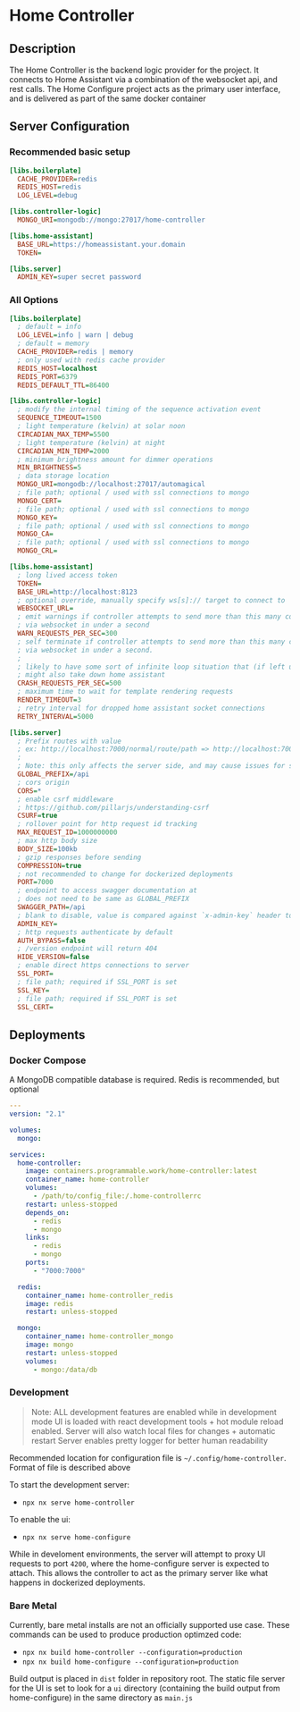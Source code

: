 # Home Controller

## Description

The Home Controller is the backend logic provider for the project. It connects to Home Assistant via a combination of the websocket api, and rest calls.
The Home Configure project acts as the primary user interface, and is delivered as part of the same docker container

## Server Configuration

### Recommended basic setup

```ini
[libs.boilerplate]
  CACHE_PROVIDER=redis
  REDIS_HOST=redis
  LOG_LEVEL=debug

[libs.controller-logic]
  MONGO_URI=mongodb://mongo:27017/home-controller

[libs.home-assistant]
  BASE_URL=https://homeassistant.your.domain
  TOKEN=

[libs.server]
  ADMIN_KEY=super secret password
```

### All Options

```ini
[libs.boilerplate]
  ; default = info
  LOG_LEVEL=info | warn | debug
  ; default = memory
  CACHE_PROVIDER=redis | memory
  ; only used with redis cache provider
  REDIS_HOST=localhost
  REDIS_PORT=6379
  REDIS_DEFAULT_TTL=86400

[libs.controller-logic]
  ; modify the internal timing of the sequence activation event
  SEQUENCE_TIMEOUT=1500
  ; light temperature (kelvin) at solar noon
  CIRCADIAN_MAX_TEMP=5500
  ; light temperature (kelvin) at night
  CIRCADIAN_MIN_TEMP=2000
  ; minimum brightness amount for dimmer operations
  MIN_BRIGHTNESS=5
  ; data storage location
  MONGO_URI=mongodb://localhost:27017/automagical
  ; file path; optional / used with ssl connections to mongo
  MONGO_CERT=
  ; file path; optional / used with ssl connections to mongo
  MONGO_KEY=
  ; file path; optional / used with ssl connections to mongo
  MONGO_CA=
  ; file path; optional / used with ssl connections to mongo
  MONGO_CRL=

[libs.home-assistant]
  ; long lived access token
  TOKEN=
  BASE_URL=http://localhost:8123
  ; optional override, manually specify ws[s]:// target to connect to
  WEBSOCKET_URL=
  ; emit warnings if controller attempts to send more than this many commands
  ; via websocket in under a second
  WARN_REQUESTS_PER_SEC=300
  ; self terminate if controller attempts to send more than this many commands
  ; via websocket in under a second.
  ;
  ; likely to have some sort of infinite loop situation that (if left unattended)
  ; might also take down home assistant
  CRASH_REQUESTS_PER_SEC=500
  ; maximum time to wait for template rendering requests
  RENDER_TIMEOUT=3
  ; retry interval for dropped home assistant socket connections
  RETRY_INTERVAL=5000

[libs.server]
  ; Prefix routes with value
  ; ex: http://localhost:7000/normal/route/path => http://localhost:7000/api/normal/route/path
  ;
  ; Note: this only affects the server side, and may cause issues for some ui layer code
  GLOBAL_PREFIX=/api
  ; cors origin
  CORS=*
  ; enable csrf middleware
  ; https://github.com/pillarjs/understanding-csrf
  CSURF=true
  ; rollover point for http request id tracking
  MAX_REQUEST_ID=1000000000
  ; max http body size
  BODY_SIZE=100kb
  ; gzip responses before sending
  COMPRESSION=true
  ; not recommended to change for dockerized deployments
  PORT=7000
  ; endpoint to access swagger documentation at
  ; does not need to be same as GLOBAL_PREFIX
  SWAGGER_PATH=/api
  ; blank to disable, value is compared against `x-admin-key` header to authenticate
  ADMIN_KEY=
  ; http requests authenticate by default
  AUTH_BYPASS=false
  ; /version endpoint will return 404
  HIDE_VERSION=false
  ; enable direct https connections to server
  SSL_PORT=
  ; file path; required if SSL_PORT is set
  SSL_KEY=
  ; file path; required if SSL_PORT is set
  SSL_CERT=
```

## Deployments

### Docker Compose

A MongoDB compatible database is required. Redis is recommended, but optional

```yaml
---
version: "2.1"

volumes:
  mongo:

services:
  home-controller:
    image: containers.programmable.work/home-controller:latest
    container_name: home-controller
    volumes:
      - /path/to/config_file:/.home-controllerrc
    restart: unless-stopped
    depends_on:
      - redis
      - mongo
    links:
      - redis
      - mongo
    ports:
      - "7000:7000"

  redis:
    container_name: home-controller_redis
    image: redis
    restart: unless-stopped

  mongo:
    container_name: home-controller_mongo
    image: mongo
    restart: unless-stopped
    volumes:
      - mongo:/data/db

```

### Development

> Note: ALL development features are enabled while in development mode
> UI is loaded with react development tools + hot module reload enabled.
> Server will also watch local files for changes + automatic restart
> Server enables pretty logger for better human readability

Recommended location for configuration file is `~/.config/home-controller`. Format of file is described above

To start the development server:

- `npx nx serve home-controller`

To enable the ui:

- `npx nx serve home-configure`

While in develoment environments, the server will attempt to proxy UI requests to port `4200`, where the home-configure server is expected to attach.
This allows the controller to act as the primary server like what happens in dockerized deployments.

### Bare Metal

Currently, bare metal installs are not an officially supported use case. These commands can be used to produce production optimzed code:

- `npx nx build home-controller --configuration=production`
- `npx nx build home-configure --configuration=production`

Build output is placed in `dist` folder in repository root. The static file server for the UI is set to look for a `ui` directory (containing the build output from home-configure) in the same directory as `main.js`
